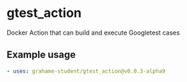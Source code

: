 # gtest_action
Docker Action that can build and execute Googletest cases

## Example usage
```yaml
- uses: grahame-student/gtest_action@v0.0.3-alpha9
```
